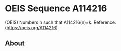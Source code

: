 # OEIS Sequence A114216
(OEIS) Numbers n such that A114216(n)=k.
Reference: (https://oeis.org/A114216)

## About


